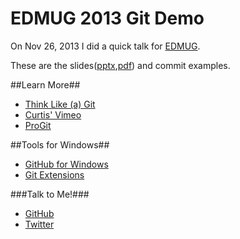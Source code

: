 EDMUG 2013 Git Demo
===================

On Nov 26, 2013 I did a quick talk for [EDMUG](http://edmug.net). 

These are the slides([pptx](https://github.com/cbadke/edmug-2013-git-demo/releases/download/slides/git.pptx),[pdf](https://github.com/cbadke/edmug-2013-git-demo/releases/download/slides/git.pdf)) and commit examples.

##Learn More##

* [Think Like (a) Git](http://think-like-a-git.net/)
* [Curtis' Vimeo](http://vimeo.com/cbadke)
* [ProGit](http://git-scm.com/book)

##Tools for Windows##

* [GitHub for Windows](http://windows.github.com/)
* [Git Extensions](https://code.google.com/p/gitextensions/)

###Talk to Me!###

* [GitHub](https://github.com/cbadke)
* [Twitter](https://twitter.com/cbadkidrun)
